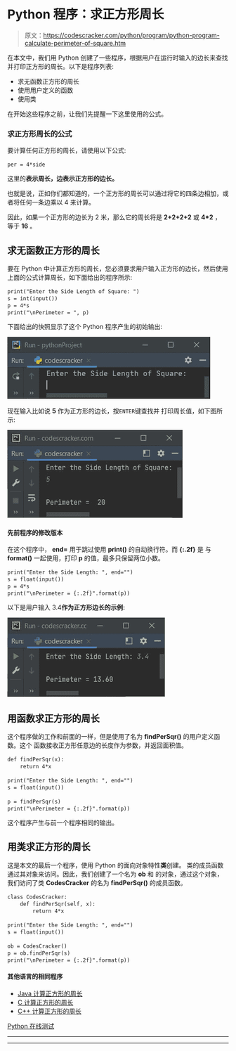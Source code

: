 # Python 程序：求正方形周长

> 原文：<https://codescracker.com/python/program/python-program-calculate-perimeter-of-square.htm>

在本文中，我们用 Python 创建了一些程序，根据用户在运行时输入的边长来查找并打印正方形的周长。以下是程序列表:

*   求无函数正方形的周长
*   使用用户定义的函数
*   使用类

在开始这些程序之前，让我们先提醒一下这里使用的公式。

### 求正方形周长的公式

要计算任何正方形的周长，请使用以下公式:

```
per = 4*side
```

这里的**表示周长，**边**表示正方形的边长。**

也就是说，正如你们都知道的，一个正方形的周长可以通过将它的四条边相加，或者将任何一条边乘以 4 来计算。

因此，如果一个正方形的边长为 2 米，那么它的周长将是 **2+2+2+2** 或 **4*2** ， 等于 **16** 。

## 求无函数正方形的周长

要在 Python 中计算正方形的周长，您必须要求用户输入正方形的边长，然后使用上面的公式计算周长，如下面给出的程序所示:

```
print("Enter the Side Length of Square: ")
s = int(input())
p = 4*s
print("\nPerimeter = ", p)
```

下面给出的快照显示了这个 Python 程序产生的初始输出:

![calculate perimeter of square python](img/38519b9b18b0d7d47d80b11af6a411e9.png)

现在输入比如说 **5** 作为正方形的边长，按`ENTER`键查找并 打印周长值，如下图所示:

![perimeter of square python](img/725a761bda35ca026515a0fd4d10b7f8.png)

#### 先前程序的修改版本

在这个程序中， **end=** 用于跳过使用 **print()** 的自动换行符。而 **{:.2f}** 是 与 **format()** 一起使用，打印 **p** 的值，最多只保留两位小数。

```
print("Enter the Side Length: ", end="")
s = float(input())
p = 4*s
print("\nPerimeter = {:.2f}".format(p))
```

以下是用户输入 3.4**作为正方形边长的示例:**

![python calculate perimeter of square](img/4f6824815afe7e348770f44b82b16411.png)

## 用函数求正方形的周长

这个程序做的工作和前面的一样，但是使用了名为 **findPerSqr()** 的用户定义函数。这个 函数接收正方形任意边的长度作为参数，并返回面积值。

```
def findPerSqr(x):
    return 4*x

print("Enter the Side Length: ", end="")
s = float(input())

p = findPerSqr(s)
print("\nPerimeter = {:.2f}".format(p))
```

这个程序产生与前一个程序相同的输出。

## 用类求正方形的周长

这是本文的最后一个程序，使用 Python 的面向对象特性**类**创建。 类的成员函数通过其对象来访问。因此，我们创建了一个名为 **ob** 和 的对象，通过这个对象，我们访问了类 **CodesCracker** 的名为 **findPerSqr()** 的成员函数。

```
class CodesCracker:
    def findPerSqr(self, x):
        return 4*x

print("Enter the Side Length: ", end="")
s = float(input())

ob = CodesCracker()
p = ob.findPerSqr(s)
print("\nPerimeter = {:.2f}".format(p))
```

#### 其他语言的相同程序

*   [Java 计算正方形的周长](/java/program/java-program-calculate-area-perimeter.htm)
*   [C 计算正方形的周长](/c/program/c-program-calculate-area-perimeter.htm)
*   [C++ 计算正方形的周长](/cpp/program/cpp-program-calculate-area-perimeter.htm)

[Python 在线测试](/exam/showtest.php?subid=10)

* * *

* * *